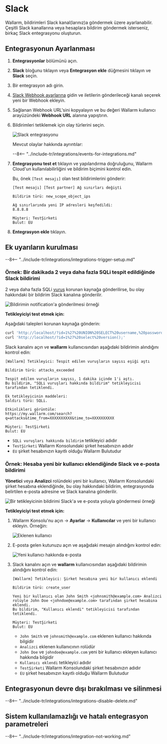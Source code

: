 # Slack

Wallarm, bildirimleri Slack kanal(larınız)a göndermek üzere ayarlanabilir. Çeşitli Slack kanallarına veya hesaplara bildirim göndermek isterseniz, birkaç Slack entegrasyonu oluşturun.

## Entegrasyonun Ayarlanması

1. **Entegrasyonlar** bölümünü açın.
1. **Slack** bloğunu tıklayın veya **Entegrasyon ekle** düğmesini tıklayın ve **Slack** seçin.
1. Bir entegrasyon adı girin.
1. [Slack Webhook ayarlarına](https://my.slack.com/services/new/incoming-webhook/) gidin ve iletilerin gönderileceği kanalı seçerek yeni bir Webhook ekleyin.
1. Sağlanan Webhook URL'sini kopyalayın ve bu değeri Wallarm kullanıcı arayüzündeki **Webhook URL** alanına yapıştırın.
1. Bildirimleri tetiklemek için olay türlerini seçin.

    ![Slack entegrasyonu](../../../images/user-guides/settings/integrations/add-slack-integration.png)

    Mevcut olaylar hakkında ayrıntılar:

    --8<-- "../include-tr/integrations/events-for-integrations.md"

1. **Entegrasyonu test et** tıklayın ve yapılandırma doğruluğunu, Wallarm Cloud'un kullanılabilirliğini ve bildirim biçimini kontrol edin.

    Bu, önek `[Test mesajı]` olan test bildirimlerini gönderir:

    ```
    [Test mesajı] [Test partner] Ağ sınırları değişti

    Bildirim türü: new_scope_object_ips

    Ağ sınırlarında yeni IP adresleri keşfedildi:
    8.8.8.8

    Müşteri: TestŞirketi
    Bulut: EU
    ```

1. **Entegrasyon ekle** tıklayın.

## Ek uyarıların kurulması

--8<-- "../include-tr/integrations/integrations-trigger-setup.md"

### Örnek: Bir dakikada 2 veya daha fazla SQLi tespit edildiğinde Slack bildirimi

2 veya daha fazla SQLi [vuruş](../../../glossary-en.md#hit) korunan kaynağa gönderilirse, bu olay hakkındaki bir bildirim Slack kanalına gönderilir.

![Bildirimin notification'a gönderilmesi örneği](../../../images/user-guides/triggers/trigger-example1.png)

**Tetikleyiciyi test etmek için:**

Aşağıdaki talepleri korunan kaynağa gönderin:

```bash
curl 'http://localhost/?id=1%27%20UNION%20SELECT%20username,%20password%20FROM%20users--<script>prompt(1)</script>'
curl 'http://localhost/?id=1%27%20select%20version();'
```
Slack kanalını açın ve **wallarm** kullanıcısından aşağıdaki bildirimin alındığını kontrol edin:

```
[Wallarm] Tetikleyici: Tespit edilen vuruşların sayısı eşiği aştı

Bildirim türü: attacks_exceeded

Tespit edilen vuruşların sayısı, 1 dakika içinde 1'i aştı.
Bu bildirim, "SQLi vuruşları hakkında bildirim" tetikleyicisi tarafından tetiklendi.

Ek tetikleyicinin maddeleri:
Saldırı türü: SQLi.

Etkinlikleri görüntüle:
https://my.wallarm.com/search?q=attacks&time_from=XXXXXXXXXX&time_to=XXXXXXXXXX

Müşteri: TestŞirketi
Bulut: EU
```

* `SQLi vuruşları hakkında bildirim` tetikleyici adıdır
* `TestŞirketi` Wallarm Konsolundaki şirket hesabınızın adıdır
* `EU` şirket hesabınızın kayıtlı olduğu Wallarm Bulutudur

### Örnek: Hesaba yeni bir kullanıcı eklendiğinde Slack ve e-posta bildirimi

**Yönetici** veya **Analizci** rolündeki yeni bir kullanıcı, Wallarm Konsolundaki şirket hesabına eklendiğinde, bu olay hakkındaki bildirim, entegrasyonda belirtilen e-posta adresine ve Slack kanalına gönderilir.

![Bir tetikleyicinin bildirimi Slack'a ve e-posta yoluyla göndermesi örneği](../../../images/user-guides/triggers/trigger-example2.png)

**Tetikleyiciyi test etmek için:**

1. Wallarm Konsolu'nu açın → **Ayarlar** → **Kullanıcılar** ve yeni bir kullanıcı ekleyin. Örneğin:

    ![Eklenen kullanıcı](../../../images/user-guides/settings/integrations/webhook-examples/adding-user.png)
2. E-posta gelen kutunuzu açın ve aşağıdaki mesajın alındığını kontrol edin:

    ![Yeni kullanıcı hakkında e-posta](../../../images/user-guides/triggers/test-new-user-email-message.png)
3. Slack kanalını açın ve **wallarm** kullanıcısından aşağıdaki bildirimin alındığını kontrol edin:

    ```
    [Wallarm] Tetikleyici: Şirket hesabına yeni bir kullanıcı eklendi

    Bildirim türü: create_user
    
    Yeni bir kullanıcı olan John Smith <johnsmith@example.com> Analizci rolüyle John Doe <johndoe@example.com> tarafından şirket hesabına eklendi.
    Bu bildirim, "Kullanıcı eklendi" tetikleyicisi tarafından tetiklendi.

    Müşteri: TestŞirketi
    Bulut: EU
    ```

    * `John Smith` ve `johnsmith@example.com` eklenen kullanıcı hakkında bilgidir
    * `Analizci` eklenen kullanıcının rolüdür
    * `John Doe` ve `johndoe@example.com` yeni bir kullanıcı ekleyen kullanıcı hakkında bilgidir
    * `Kullanıcı eklendi` tetikleyici adıdır
    * `TestŞirketi` Wallarm Konsolundaki şirket hesabınızın adıdır
    * `EU` şirket hesabınızın kayıtlı olduğu Wallarm Bulutudur

## Entegrasyonun devre dışı bırakılması ve silinmesi

--8<-- "../include-tr/integrations/integrations-disable-delete.md"

## Sistem kullanılamazlığı ve hatalı entegrasyon parametreleri

--8<-- "../include-tr/integrations/integration-not-working.md"